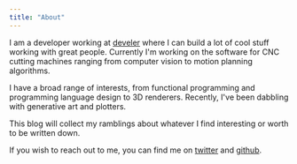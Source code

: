 ```yaml
---
title: "About"
---
```


I am a developer working at [develer](https://develer.com) where I can build a
lot of cool stuff working with great people. Currently I'm working on the
software for CNC cutting machines ranging from computer vision to motion
planning algorithms.

I have a broad range of interests, from functional programming and programming
language design to 3D renderers. Recently, I've been dabbling with generative
art and plotters.

This blog will collect my ramblings about whatever I find interesting or worth
to be written down.

If you wish to reach out to me, you can find me on
[twitter](https://twitter.com/danieledapo) and
[github](https://github.com/danieledapo).
